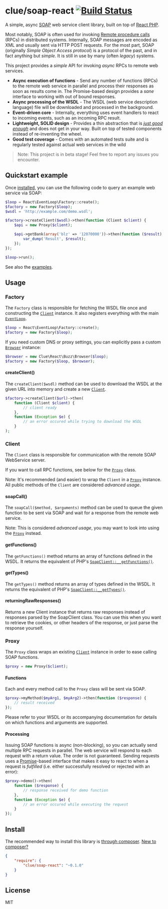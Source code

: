 # clue/soap-react [![Build Status](https://travis-ci.org/clue/php-soap-react.svg?branch=master)](https://travis-ci.org/clue/php-soap-react)

A simple, async [SOAP](http://en.wikipedia.org/wiki/SOAP) web service client library, built on top of [React PHP](http://reactphp.org/).

Most notably, SOAP is often used for invoking
[Remote procedure calls](http://en.wikipedia.org/wiki/Remote_procedure_call) (RPCs)
in distributed systems.
Internally, SOAP messages are encoded as XML and usually sent via HTTP POST requests.
For the most part, SOAP (originally *Simple Object Access protocol*) is a protocol of the past,
and in fact anything but *simple*.
It is still in use by many (often *legacy*) systems.

This project provides a *simple* API for invoking *async* RPCs to remote web services.

* **Async execution of functions** -
  Send any number of functions (RPCs) to the remote web service in parallel and
  process their responses as soon as results come in.
  The Promise-based design provides a *sane* interface to working with out of bound responses.
* **Async processing of the WSDL** -
  The WSDL (web service description language) file will be downloaded and processed
  in the background.
* **Event-driven core** -
  Internally, everything uses event handlers to react to incoming events, such as an incoming RPC result.
* **Lightweight, SOLID design** -
  Provides a thin abstraction that is [*just good enough*](http://en.wikipedia.org/wiki/Principle_of_good_enough)
  and does not get in your way.
  Built on top of tested components instead of re-inventing the wheel.
* **Good test coverage** -
  Comes with an automated tests suite and is regularly tested against actual web services in the wild

> Note: This project is in beta stage! Feel free to report any issues you encounter.

## Quickstart example

Once [installed](#install), you can use the following code to query an example
web service via SOAP:

```php
$loop = React\EventLoop\Factory::create();
$factory = new Factory($loop);
$wsdl = 'http://example.com/demo.wsdl';

$factory->createClient($wsdl)->then(function (Client $client) {
    $api = new Proxy($client);

    $api->getBank(array('blz' => '12070000'))->then(function ($result) {
        var_dump('Result', $result);
    });
});

$loop->run();
```

See also the [examples](examples).

## Usage

### Factory

The `Factory` class is responsible for fetching the WSDL file once and constructing
the [`Client`](#client) instance.
It also registers everything with the main [`EventLoop`](https://github.com/reactphp/event-loop#usage).

```php
$loop = React\EventLoop\Factory::create();
$factory = new Factory($loop);
```

If you need custom DNS or proxy settings, you can explicitly pass a
custom [`Browser`](https://github.com/clue/php-buzz-react#browser) instance:

```php
$browser = new Clue\React\Buzz\Browser($loop);
$factory = new Factory($loop, $browser);
```

#### createClient()

The `createClient($wsdl)` method can be used to download the WSDL at the
given URL into memory and create a new [`Client`](#client).

```php
$factory->createClient($url)->then(
    function (Client $client) {
        // client ready
    },
    function (Exception $e) {
        // an error occured while trying to download the WSDL
    }
);
```

### Client

The `Client` class is responsible for communication with the remote SOAP
WebService server.

If you want to call RPC functions, see below for the [`Proxy`](#proxy) class.

Note: It's recommended (and easier) to wrap the `Client` in a [`Proxy`](#proxy) instance.
All public methods of the `Client` are considered *advanced usage*.

#### soapCall()

The `soapCall($method, $arguments)` method can be used to queue the given
function to be sent via SOAP and wait for a response from the remote web service.

Note: This is considered *advanced usage*, you may want to look into using the [`Proxy`](#proxy) instead.

#### getFunctions()

The `getFunctions()` method returns an array of functions defined in the WSDL.
It returns the equivalent of PHP's [`SoapClient::__getFunctions()`](http://php.net/manual/en/soapclient.getfunctions.php).

#### getTypes()

The `getTypes()` method returns an array of types defined in the WSDL.
It returns the equivalent of PHP's [`SoapClient::__getTypes()`](http://php.net/manual/en/soapclient.gettypes.php).

#### returningRawResponses()

Returns a new Client instance that returns raw responses instead of responses parsed by the SoapClient class.
You can use this when you want to retrieve the cookies, or other headers of the response, or just parse the
response yourself.

### Proxy

The `Proxy` class wraps an existing [`Client`](#client) instance in order to ease calling
SOAP functions.

```php
$proxy = new Proxy($client);
```

#### Functions

Each and every method call to the `Proxy` class will be sent via SOAP.

```php
$proxy->myMethod($myArg1, $myArg2)->then(function ($response) {
    // result received
});
```

Please refer to your WSDL or its accompanying documentation for details
on which functions and arguments are supported.

#### Processing

Issuing SOAP functions is async (non-blocking), so you can actually send multiple RPC requests in parallel.
The web service will respond to each request with a return value. The order is not guaranteed.
Sending requests uses a [Promise](https://github.com/reactphp/promise)-based interface that makes it easy to react to when a request is *fulfilled*
(i.e. either successfully resolved or rejected with an error):

```php
$proxy->demo()->then(
    function ($response) {
        // response received for demo function
    },
    function (Exception $e) {
        // an error occured while executing the request
    }
});
```

## Install

The recommended way to install this library is [through composer](http://getcomposer.org).
[New to composer?](http://getcomposer.org/doc/00-intro.md)

```JSON
{
    "require": {
        "clue/soap-react": "~0.1.0"
    }
}
```

## License

MIT

